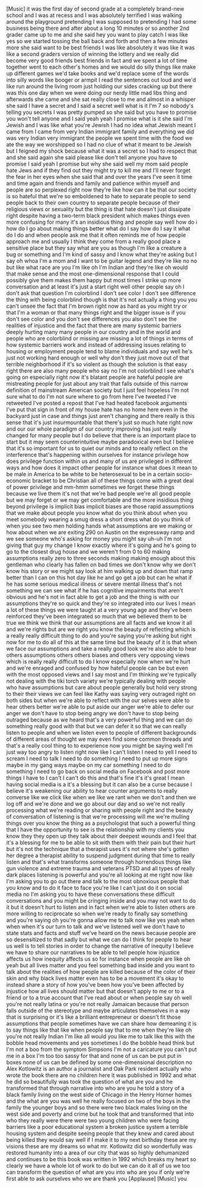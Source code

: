 
[Music]
it was the first day of second grade at
a completely brand-new school and I was
at recess and I was absolutely terrified
I was walking around the playground
pretending I was supposed to pretending
I had some business being there and
after about a long 10 minutes or so
another 2nd grader came up to me and she
said hey you want to play catch I was
like yes so we started tossing the ball
back and forth and then a few minutes
more she said want to be best friends I
was like absolutely it was like it was
like a second graders version of winning
the lottery and we really did become
very good friends best friends in fact
and we spent a lot of time together went
to each other&#39;s homes and we would do
silly things like make up different
games we&#39;d take books and we&#39;d replace
some of the words into silly words like
booger or armpit
I read the sentences out loud and we&#39;d
like run around the living room just
holding our sides cracking up but there
was this one day when we were doing our
nerdy little mad libs thing and
afterwards she came and she sat really
close to me and almost in a whisper she
said I have a secret and I said a secret
well what is it I&#39;m 7 so nobody&#39;s
telling you secrets I was pretty pumped
so she said but you have to promise you
won&#39;t tell anyone and I said yeah yeah I
promise what is it she said I&#39;m Jewish
and I was like what you&#39;re Jewish
I had no idea what Jewish meant I came
from I came from very Indian immigrant
family and everything we did was very
Indian very immigrant the people we
spent time with the food we ate the way
we worshipped so I had no clue of what
it meant to be Jewish but I feigned my
shock because what it was a secret so I
had to respect that
and she said again she said please like
don&#39;t tell anyone you have to promise I
said yeah I promise but why she said
well my mom said people hate Jews and if
they find out they might try to kill me
and I&#39;ll never forget the fear in her
eyes when she said that and over the
years I&#39;ve seen it time and time again
and friends and family and patience
within myself and people are so
perplexed right now they&#39;re like how can
it be that our society is so hateful
that we&#39;re so emboldened to hate to
separate people to send people back to
their own country to separate people
because of their religious views or
sexuality but the thing is that hate
doesn&#39;t just dissipate right despite
having a two-term black president which
makes things even more confusing for
many it&#39;s an insidious thing and people
say well how do i how do I go about
making things better what do I say how
do I say it what do I do and when people
ask me that it often reminds me of how
people approach me and usually I think
they come from a really good place a
sensitive place but they say what are
you as though I&#39;m like a creature a bug
or something and I&#39;m kind of sassy and I
know what they&#39;re asking but I say oh
whoa I&#39;m a mom and I want to be guitar
legend and they&#39;re like no no but like
what race are you I&#39;m like oh I&#39;m Indian
and they&#39;re like oh would that make
sense and the most one-dimensional
response that I could possibly give them
makes them happy but most times I strike
up more conversation and at least it&#39;s
just a start right well other people say
oh I don&#39;t ask that question I&#39;m
colorblind I don&#39;t see color I don&#39;t see
difference the thing with being
colorblind though is that it&#39;s not
actually a thing you
you can&#39;t unsee the fact that I&#39;m brown
right now as hard as you might try or
that I&#39;m a woman or that many things
right and the bigger issue is if you
don&#39;t see color and you don&#39;t see
differences you also don&#39;t see the
realities of injustice and the fact that
there are many systemic barriers deeply
hurting many many people in our country
and in the world and people who are
colorblind or missing are missing a lot
of things in terms of how systemic
barriers work and instead of addressing
issues relating to housing or employment
people tend to blame individuals and say
well he&#39;s just not working hard enough
or well why don&#39;t they just move out of
that terrible neighborhood if it&#39;s so
violent as though the solution is that
easy right there are also many people
who say no I&#39;m not colorblind I see
what&#39;s going on especially right now
it&#39;s blatant people are hateful people
are mistreating people for just about
any trait that falls outside of this
narrow definition of mainstream American
society but I just feel hopeless I&#39;m not
sure what to do I&#39;m not sure where to go
from here I&#39;ve tweeted I&#39;ve retweeted
I&#39;ve posted a repost that I&#39;ve had
heated facebook arguments I&#39;ve put that
sign in front of my house hate has no
home here even in the backyard just in
case
and things just aren&#39;t changing and
there really is this sense that it&#39;s
just insurmountable that there&#39;s just so
much hate right now and our our whole
paradigm of our country improving has
just really changed for many people but
I do believe that there is an important
place to start but it may seem
counterintuitive maybe paradoxical even
but I believe that it&#39;s so important for
us to quiet our minds and to really
reflect on the interference that&#39;s
happening within ourselves
for instance privilege
how does privilege function within us
and many of us are privileged in
different ways and how does it impact
other people for instance what does it
mean to be male in America to be white
to be heterosexual to be in a certain
socio-economic bracket to be Christian
all of these things come with a great
deal of power privilege and mm-hmm
sometimes we forget these things because
we live them it&#39;s not that we&#39;re bad
people we&#39;re all good people but we may
forget or we may get comfortable and the
more insidious thing beyond privilege is
implicit bias implicit biases are those
rapid assumptions that we make about
people you know what do you think about
when you meet somebody wearing a smug
dress a short dress what do you think of
when you see two men holding hands what
assumptions are we making or how about
when we are exiting 290 on Austin on the
expressway ramp and we see someone who&#39;s
asking for money you might say uh-uh I&#39;m
not giving that guy my change I know
exactly where it&#39;s going and he&#39;s going
to go to the closest drug house
and we weren&#39;t from 0 to 60 making
assumptions really zero to three seconds
making making enough
about this gentleman who clearly has
fallen on bad times we don&#39;t know why we
don&#39;t know his story or we might say
look at him walking up and down that
ramp better than I can on this hot day
like he and go get a job but can he what
if he has some serious medical illness
or severe mental illness that&#39;s not
something we can see what if he has
cognitive impairments that aren&#39;t
obvious and he&#39;s not in fact able to get
a job and the thing is with our
assumptions they&#39;re so quick and they&#39;re
so integrated into our lives I mean a
lot of these things we were taught at a
very young age and they&#39;ve been
reinforced
they&#39;ve been integrated so much that we
believed them to be true we think we
think that our assumptions are all facts
and we know it all and we&#39;re rights but
are we right you know the beauty of
reflecting which is a really really
difficult thing to do
and you&#39;re saying you&#39;re asking but
right now for me to do all of this at
the same time but the beauty of it is
that when we face our assumptions and
take a really good look we&#39;re also able
to hear others assumptions others others
biases and others very opposing views
which is really really difficult to do I
know especially now when we&#39;re hurt and
we&#39;re enraged and confused by how
hateful people can be but even with the
most opposed views and I say most and
I&#39;m thinking we&#39;re typically not dealing
with the tiki torch variety we&#39;re
typically dealing with people who have
assumptions but care about people
generally but hold very strong to their
their views we can feel like Kathy was
saying very outraged right on both sides
but when we&#39;re able to reflect with the
our selves were able to hear others
better we&#39;re able to put aside our anger
we&#39;re able to defer our anger we don&#39;t
have to stop being angry we don&#39;t have
to stop being outraged because as we
heard that&#39;s a very powerful thing and
we can do something really good with
that but we can defer it so that we can
really listen to people and when we
listen even to people of different
backgrounds of different areas of
thought we may even find some common
threads and that&#39;s a really cool thing
to to experience now you might be saying
well I&#39;m just way too angry to listen
right now like I can&#39;t listen I need to
yell I need to scream I need to talk I
need to do something I need to put up
more signs maybe in my gang ways maybe
on my car something I need to do
something I need to go back on social
media on Facebook and post more things I
have to I can&#39;t I can&#39;t do this and
that&#39;s fine it&#39;s it&#39;s great I mean
having social media is a it&#39;s a blessing
but it can also be a curse because I
believe it&#39;s weakening our ability to
hear counter arguments to really
converse like we click like when we like
we rant when we don&#39;t
and then we log off and we&#39;re done and
we go about our day and so we&#39;re not
really processing what we&#39;re reading or
sharing with people right and the beauty
of conversation of listening is that
we&#39;re processing will me we&#39;re mulling
things over you know the thing as a
psychologist that such a powerful thing
that I have the opportunity to see is
the relationship with my clients you
know they they open up they talk about
their deepest wounds and I feel that
it&#39;s a blessing for me to be able to sit
with them with their pain but their hurt
but it&#39;s not the technique that a
therapist uses it&#39;s not where she&#39;s
gotten her degree
a therapist ability to suspend judgment
during that time to really listen and
that&#39;s what transforms someone through
horrendous things like gun violence and
extreme trauma and veterans PTSD and all
types of really dark places listening is
powerful and you&#39;re all looking at me
right now like I&#39;m asking you to go out
there and talk to the most obnoxious
people that you know and to do it face
to face you&#39;re like I can&#39;t just do it
on social media no I&#39;m asking you to
have these conversations these difficult
conversations and you might be cringing
inside and you may not want to do it but
it doesn&#39;t hurt to listen and in fact
when we&#39;re able to listen others are
more willing to reciprocate so when
we&#39;re ready to finally say something and
you&#39;re saying oh you&#39;re gonna allow me
to talk now like yes
yeah when when when it&#39;s our turn to
talk and we&#39;ve listened well we don&#39;t
have to state stats and facts and stuff
we&#39;ve heard on the news because people
are so desensitized to that sadly but
what we can do I think for people to
hear us well is to tell stories in order
to change the narrative of inequity I
believe we have to share our narratives
to be able to tell people how injustice
affects us how inequity affects us so
for instance when people are like oh
yeah but all lives matter and you feel
something bad inside and you want to
talk about the realities of how people
are killed because of the color of their
skin and why black lives matter even has
to be a movement it&#39;s okay to instead
share a story of how you&#39;ve been how
you&#39;ve been affected by injustice how
all lives should matter
but that doesn&#39;t apply to me or to a
friend or to a true account that I&#39;ve
read about or when people say oh well
you&#39;re not really latina or you&#39;re not
really Jamaican because that person
falls outside of the stereotype and
maybe articulates themselves in a way
that is surprising or it&#39;s like a
brilliant entrepreneur or doesn&#39;t fit
those assumptions that people sometimes
have we can share how demeaning it is to
say things like that like when people
say that to me when they&#39;re like oh
you&#39;re not really Indian I&#39;m like all
would you like me to talk like this with
the bobble head movements and yes
sometimes I do the bobble head think but
I&#39;m not a boo from the symptom Simpsons
I&#39;m not a caricature you can&#39;t put me in
a box I&#39;m too too sassy for that and
none of us can be put put in boxes none
of us can be defined by some
one-dimensional description no Alex
Kotlowitz is an author a journalist and
Oak Park resident actually who wrote the
book there are no children here it was
published in 1992 and what he did so
beautifully was took the question of
what are you and he transformed that
through narrative into who are you he
told a story of a black family living on
the west side of Chicago in the Henry
Horner homes and the what are you was
well he really focused on two of the
boys in the family the younger boys and
so there were two black males living on
the west side and poverty and crime but
he took that and transformed that into
who they really were there were two
young children who were facing barriers
like a poor educational system a broken
justice system a terrible housing system
and despite seeing people that they knew
and cared about being killed
they would say well if I make it to my
next birthday these are my visions these
are my dreams so what mr. Kotlowitz did
so wonderfully was restored humanity
into a area of our city that was so
highly dehumanized and continues to be
this book was written in 1992 which
breaks my heart so clearly we have a
whole lot of work to do but we can do it
all of us we too can transform the
question of what are you into who are
you
if only we&#39;re first able to ask
ourselves who we are thank you
[Applause]
[Music]
you
